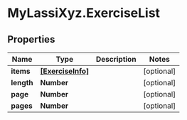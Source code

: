 # MyLassiXyz.ExerciseList

## Properties

Name | Type | Description | Notes
------------ | ------------- | ------------- | -------------
**items** | [**[ExerciseInfo]**](ExerciseInfo.md) |  | [optional] 
**length** | **Number** |  | [optional] 
**page** | **Number** |  | [optional] 
**pages** | **Number** |  | [optional] 


